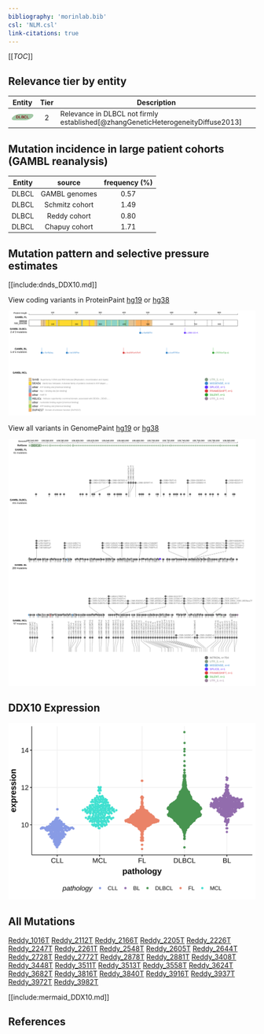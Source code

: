 ```yaml
---
bibliography: 'morinlab.bib'
csl: 'NLM.csl'
link-citations: true
---
```

[[_TOC_]]



## Relevance tier by entity

|Entity|Tier|Description                              |
|:------:|:----:|-----------------------------------------|
|![DLBCL](images/icons/DLBCL_tier2.png) |2  |Relevance in DLBCL not firmly established[@zhangGeneticHeterogeneityDiffuse2013]|

## Mutation incidence in large patient cohorts (GAMBL reanalysis)

|Entity|source        |frequency (%)|
|:------:|:--------------:|:-------------:|
|DLBCL |GAMBL genomes |0.57         |
|DLBCL |Schmitz cohort|1.49         |
|DLBCL |Reddy cohort  |0.80         |
|DLBCL |Chapuy cohort |1.71         |

## Mutation pattern and selective pressure estimates

[[include:dnds_DDX10.md]]




View coding variants in ProteinPaint [hg19](https://morinlab.github.io/LLMPP/GAMBL/DDX10_protein.html)  or [hg38](https://morinlab.github.io/LLMPP/GAMBL/DDX10_protein_hg38.html)

![](images/proteinpaint/DDX10_NM_004398.svg)

View all variants in GenomePaint [hg19](https://morinlab.github.io/LLMPP/GAMBL/DDX10.html)  or [hg38](https://morinlab.github.io/LLMPP/GAMBL/DDX10_hg38.html)

![](images/proteinpaint/DDX10.svg)

## DDX10 Expression
![](images/gene_expression/DDX10_by_pathology.svg)
<!-- ORIGIN: reddyGeneticFunctionalDrivers2017 -->
<!-- DLBCL: reddyGeneticFunctionalDrivers2017 -->

## All Mutations

[Reddy_1016T](https://www.bcgsc.ca/downloads/morinlab/GAMBL/Reddy/igv_reports/Reddy_1016T.html)
[Reddy_2112T](https://www.bcgsc.ca/downloads/morinlab/GAMBL/Reddy/igv_reports/Reddy_2112T.html)
[Reddy_2166T](https://www.bcgsc.ca/downloads/morinlab/GAMBL/Reddy/igv_reports/Reddy_2166T.html)
[Reddy_2205T](https://www.bcgsc.ca/downloads/morinlab/GAMBL/Reddy/igv_reports/Reddy_2205T.html)
[Reddy_2226T](https://www.bcgsc.ca/downloads/morinlab/GAMBL/Reddy/igv_reports/Reddy_2226T.html)
[Reddy_2247T](https://www.bcgsc.ca/downloads/morinlab/GAMBL/Reddy/igv_reports/Reddy_2247T.html)
[Reddy_2261T](https://www.bcgsc.ca/downloads/morinlab/GAMBL/Reddy/igv_reports/Reddy_2261T.html)
[Reddy_2548T](https://www.bcgsc.ca/downloads/morinlab/GAMBL/Reddy/igv_reports/Reddy_2548T.html)
[Reddy_2605T](https://www.bcgsc.ca/downloads/morinlab/GAMBL/Reddy/igv_reports/Reddy_2605T.html)
[Reddy_2644T](https://www.bcgsc.ca/downloads/morinlab/GAMBL/Reddy/igv_reports/Reddy_2644T.html)
[Reddy_2728T](https://www.bcgsc.ca/downloads/morinlab/GAMBL/Reddy/igv_reports/Reddy_2728T.html)
[Reddy_2772T](https://www.bcgsc.ca/downloads/morinlab/GAMBL/Reddy/igv_reports/Reddy_2772T.html)
[Reddy_2878T](https://www.bcgsc.ca/downloads/morinlab/GAMBL/Reddy/igv_reports/Reddy_2878T.html)
[Reddy_2881T](https://www.bcgsc.ca/downloads/morinlab/GAMBL/Reddy/igv_reports/Reddy_2881T.html)
[Reddy_3408T](https://www.bcgsc.ca/downloads/morinlab/GAMBL/Reddy/igv_reports/Reddy_3408T.html)
[Reddy_3448T](https://www.bcgsc.ca/downloads/morinlab/GAMBL/Reddy/igv_reports/Reddy_3448T.html)
[Reddy_3511T](https://www.bcgsc.ca/downloads/morinlab/GAMBL/Reddy/igv_reports/Reddy_3511T.html)
[Reddy_3513T](https://www.bcgsc.ca/downloads/morinlab/GAMBL/Reddy/igv_reports/Reddy_3513T.html)
[Reddy_3558T](https://www.bcgsc.ca/downloads/morinlab/GAMBL/Reddy/igv_reports/Reddy_3558T.html)
[Reddy_3624T](https://www.bcgsc.ca/downloads/morinlab/GAMBL/Reddy/igv_reports/Reddy_3624T.html)
[Reddy_3682T](https://www.bcgsc.ca/downloads/morinlab/GAMBL/Reddy/igv_reports/Reddy_3682T.html)
[Reddy_3816T](https://www.bcgsc.ca/downloads/morinlab/GAMBL/Reddy/igv_reports/Reddy_3816T.html)
[Reddy_3840T](https://www.bcgsc.ca/downloads/morinlab/GAMBL/Reddy/igv_reports/Reddy_3840T.html)
[Reddy_3916T](https://www.bcgsc.ca/downloads/morinlab/GAMBL/Reddy/igv_reports/Reddy_3916T.html)
[Reddy_3937T](https://www.bcgsc.ca/downloads/morinlab/GAMBL/Reddy/igv_reports/Reddy_3937T.html)
[Reddy_3972T](https://www.bcgsc.ca/downloads/morinlab/GAMBL/Reddy/igv_reports/Reddy_3972T.html)
[Reddy_3982T](https://www.bcgsc.ca/downloads/morinlab/GAMBL/Reddy/igv_reports/Reddy_3982T.html)


[[include:mermaid_DDX10.md]]

## References

